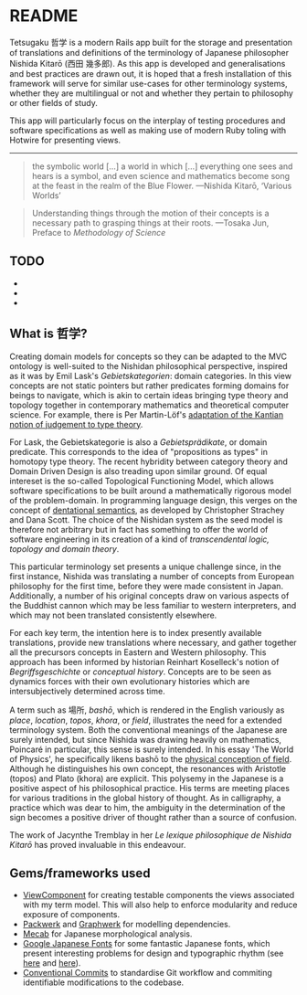 # README

Tetsugaku 哲学 is a modern Rails app built for the storage and presentation of translations and definitions of the terminology of Japanese philosopher Nishida Kitarō (西田 幾多郎). As this app is developed and generalisations and best practices are drawn out, it is hoped that a fresh installation of this framework will serve for similar use-cases for other terminology systems, whether they are multilingual or not and whether they pertain to philosophy or other fields of study.

This app will particularly focus on the interplay of testing procedures and software specifications as well as making use of modern Ruby toling with Hotwire for presenting views.

---

> the symbolic world […] a world in which […] everything one sees and hears is a symbol, and even science and mathematics become song at the feast in the realm of the Blue Flower. —Nishida Kitarō, ‘Various Worlds’

> Understanding things through the motion of their concepts is a necessary path to grasping things at their roots. —Tosaka Jun, Preface to *Methodology of Science*

## TODO
-
-
-

## What is 哲学?

Creating domain models for concepts so they can be adapted to the MVC ontology is well-suited to the Nishidan philosophical perspective, inspired as it was by Emil Lask's *Gebietskategorien*: domain categories. In this view concepts are not static pointers but rather predicates forming domains for beings to navigate, which is akin to certain ideas bringing type theory and topology together in contemporary mathematics and theoretical computer science. For example, there is Per Martin-Löf's [adaptation of the Kantian notion of judgement to type theory](https://archive-pml.github.io/martin-lof/pdfs/Martin-Lof-Analytic-and-Synthetic-Judgements-in-Type-Theory.pdf). 

For Lask, the Gebietskategorie is also a *Gebietsprädikate*, or domain predicate. This corresponds to the idea of "propositions as types" in homotopy type theory. The recent hybridity between category theory and Domain Driven Design is also treading upon similar ground. Of equal intereset is the so-called Topological Functioning Model, which allows software specifications to be built around a mathematically rigorous model of the problem-domain. In programming language design, this verges on the concept of [dentational semantics](https://en.wikipedia.org/wiki/Denotational_semantics), as developed by Christopher Strachey and Dana Scott. The choice of the Nishidan system as the seed model is therefore not arbitrary but in fact has something to offer the world of software engineering in its creation of a kind of *transcendental logic, topology and domain theory*.

This particular terminology set presents a unique challenge since, in the first instance, Nishida was translating a number of concepts from European philosophy for the first time, before they were made consistent in Japan. Additionally, a number of his original concepts draw on various aspects of the Buddhist cannon which may be less familiar to western interpreters, and which may not been translated consistently elsewhere.

For each key term, the intention here is to index presently available translations, provide new translations where necessary, and gather together all the precursors concepts in Eastern and Western philosophy. This approach has been informed by historian Reinhart Koselleck's notion of *Begriffsgeschichte* or *conceptual history*. Concepts are to be seen as dynamics forces with their own evolutionary histories which are intersubjectively determined across time.

A term such as 場所, *bashō*, which is rendered in the English variously as *place*, *location*, *topos*, *khora*, or *field*, illustrates the need for a extended terminology system. Both the conventional meanings of the Japanese are surely intended, but since Nishida was drawing heavily on mathematics, Poincaré in particular, this sense is surely intended. In his essay 'The World of Physics', he specifically likens bashō to the [physical conception of field](https://en.wikipedia.org/wiki/Field_(physics)). Although he distinguishes his own concept, the resonances with Aristotle (topos) and Plato (khora) are explicit. This polysemy in the Japanese is a positive aspect of his philosophical practice. His terms are meeting places for various traditions in the global history of thought. As in calligraphy, a practice which was dear to him, the ambiguity in the determination of the sign becomes a positive driver of thought rather than a source of confusion.

The work of Jacynthe Tremblay in her *Le lexique philosophique de Nishida Kitarō* has proved invaluable in this endeavour.

## Gems/frameworks used
- [ViewComponent](https://github.com/ViewComponent/view_component) for creating testable components the views associated with my term model. This will also help to enforce modularity and reduce exposure of components.
- [Packwerk](https://github.com/Shopify/packwerk) and [Graphwerk](https://github.com/bellroy/graphwerk) for modelling dependencies.
- [Mecab](https://github.com/markburns/mecab) for Japanese morphological analysis.
- [Google Japanese Fonts](https://googlefonts.github.io/japanese/#mplus1p) for some fantastic Japanese fonts, which present interesting problems for design and typographic rhythm (see [here](https://www.linkedin.com/pulse/web-typography-japanese-hayataki-masaharu) and [here](https://pavellaptev.medium.com/japanese-typography-on-the-web-tips-and-tricks-981f120ad20e)).
- [Conventional Commits](https://www.conventionalcommits.org/en/v1.0.0/#summary) to standardise Git workflow and commiting identifiable modifications to the codebase.